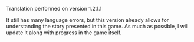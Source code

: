 Translation performed on version 1.2.1.1

It still has many language errors, but this version already allows for understanding the story presented in this game.
As much as possible, I will update it along with progress in the game itself.
